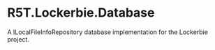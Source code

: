 # R5T.Lockerbie.Database
A ILocalFileInfoRepository database implementation for the Lockerbie project.
